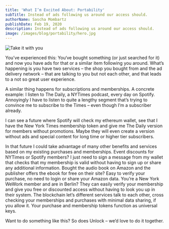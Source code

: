 ```yaml
---
title: 'What I’m Excited About: Portability'
subTitle: Instead of ads following us around our access should.
authorName: Sascha Mombartz
publishDate: Feb 19, 2020
description: Instead of ads following us around our access should.
image: /images/blog/portability/hero.jpg
---
```


![Take it with you](/images/blog/portability/hero.jpg)

You’ve experienced this: You‘ve bought something (or just searched for it) and now you have ads for that or a similar item following you around. What’s happening is you have two services – the shop you bought from and the ad delivery network – that are talking to you but not each other, and that leads to a not so great user experience.

A similar thing happens for subscriptions and memberships. A concrete example: I listen to The Daily, a NYTimes podcast, every day on Spotify. Annoyingly I have to listen to quite a lengthy segment that’s trying to convince me to subscribe to the Times – even though I’m a subscriber already.

I can see a future where Spotify will check my ethereum wallet, see that I have the New York Times membership token and give me The Daily version for members without promotions. Maybe they will even create a version without ads and special content for long time or higher tier subscribers.

In that future I could take advantage of many other benefits and services based on my existing purchases and memberships. Event discounts for NYTimes or Spotify members? I just need to sign a message from my wallet that checks that my membership is valid without having to sign up or share any additional information. Bought the audio book on Amazon and the publisher offers the ebook for free on their site? Easy to verify your purchase, no need to login or share your Amazon data. You’re a New York WeWork member and are in Berlin? They can easily verify your membership and give you free or discounted access without having to look you up in their system. The blockchain let’s different services talk to each other, cross checking your memberships and purchases with minimal data sharing, if you allow it. Your purchase and membership tokens function as universal keys.

Want to do something like this? So does Unlock – we’d love to do it together.
